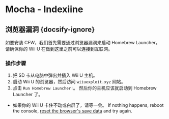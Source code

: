 # Mocha - Indexiine

## 浏览器漏洞 {docsify-ignore}

如要安装 CFW，我们首先需要通过浏览器漏洞来启动 Homebrew Launcher。 请确保你的 Wii U 在做到这里之前可以连接到互联网。

### 操作步骤

1. 把 SD 卡从电脑中弹出并插入 Wii U 主机。
1. 启动 Wii U 的浏览器，然后访问 `wiiuexploit.xyz` 网站。
1. 点击 `Run Homebrew Launcher!`。 然后你的主机应该就启动到 Homebrew Launcher 了。
 - 如果你的 Wii U 卡住不动或白屏了，请等一会。 If nothing happens, reboot the console, [reset the browser's save data](https://en-americas-support.nintendo.com/app/answers/detail/a_id/1507/~/how-to-delete-the-internet-browser-history) and try again.